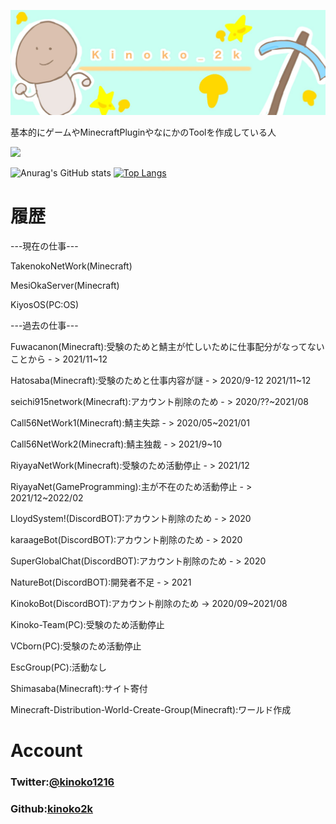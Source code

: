 <p class="profile-img" align="center">
 <img src="kinoko-header2.jpeg" width=800>
</p>


基本的にゲームやMinecraftPluginやなにかのToolを作成している人

<img src="https://github-widgetbox.vercel.app/api/profile?username=kinoko2k&data=followers,repositories,stars,commits" width="600">

![Anurag's GitHub stats](https://github-readme-stats.vercel.app/api?username=kinoko2k&bg_color=30,e96443,904e95&title_color=fff&text_color=fff)
[![Top Langs](https://github-readme-stats.vercel.app/api/top-langs/?username=kinoko2k)](https://github.com/kinoko2k/github-readme-stats)


# 履歴
---現在の仕事---

TakenokoNetWork(Minecraft)

MesiOkaServer(Minecraft)

KiyosOS(PC:OS)

---過去の仕事---

Fuwacanon(Minecraft):受験のためと鯖主が忙しいために仕事配分がなってないことから - > 2021/11~12

Hatosaba(Minecraft):受験のためと仕事内容が謎 - > 2020/9-12 2021/11~12

seichi915network(Minecraft):アカウント削除のため - > 2020/??~2021/08

Call56NetWork1(Minecraft):鯖主失踪 - > 2020/05~2021/01

Call56NetWork2(Minecraft):鯖主独裁 - > 2021/9~10

RiyayaNetWork(Minecraft):受験のため活動停止 - > 2021/12

RiyayaNet(GameProgramming):主が不在のため活動停止 - > 2021/12~2022/02

LloydSystem!(DiscordBOT):アカウント削除のため - > 2020

karaageBot(DiscordBOT):アカウント削除のため - > 2020

SuperGlobalChat(DiscordBOT):アカウント削除のため - > 2020

NatureBot(DiscordBOT):開発者不足 - > 2021

KinokoBot(DiscordBOT):アカウント削除のため -> 2020/09~2021/08

Kinoko-Team(PC):受験のため活動停止

VCborn(PC):受験のため活動停止 

EscGroup(PC):活動なし

Shimasaba(Minecraft):サイト寄付

Minecraft-Distribution-World-Create-Group(Minecraft):ワールド作成


# Account
### Twitter:[@kinoko1216](https://twitter.com/kinoko1216)
### Github:[kinoko2k](https://github.com/kinoko2k)
